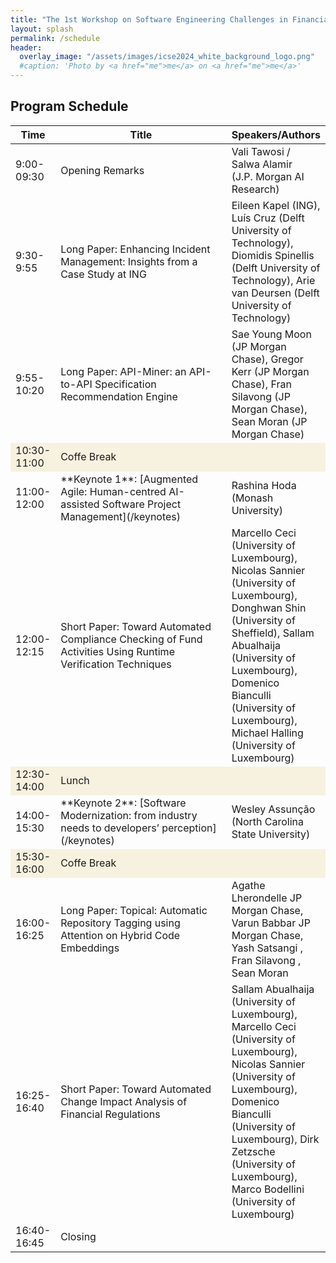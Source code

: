 ```yaml
---
title: "The 1st Workshop on Software Engineering Challenges in Financial Firms (FinanSE)"
layout: splash
permalink: /schedule
header:
  overlay_image: "/assets/images/icse2024_white_background_logo.png"
  #caption: 'Photo by <a href="me">me</a> on <a href="me">me</a>'
---
```


<h2>Program Schedule</h2>
<center>
<table>
<colgroup>
    <col width="10%" />
    <col width="70%" />
    <col width="18%" />
</colgroup>
<thead>
    <tr class="header">
    <th>Time</th>
    <th>Title</th>
    <th>Speakers/Authors</th>
    </tr>
</thead>
<tbody>
    <tr>
        <td>9:00-09:30</td>
        <td>Opening Remarks</td>
        <td>Vali Tawosi / Salwa Alamir <br>
            (J.P. Morgan AI Research)</td>
    </tr>
    <tr>
        <td>9:30-9:55</td>
        <td markdown="span">Long Paper: Enhancing Incident Management: Insights from a Case Study at ING</td>
        <td>Eileen Kapel (ING), Luís Cruz (Delft University of Technology), Diomidis Spinellis (Delft University of Technology), Arie van Deursen (Delft University of Technology)</td>
    </tr>   
    <tr>
        <td>9:55-10:20</td>
        <td markdown="span">Long Paper: API-Miner: an API-to-API Specification Recommendation Engine</td>
        <td>Sae Young Moon (JP Morgan Chase), Gregor Kerr (JP Morgan Chase), Fran Silavong (JP Morgan Chase), Sean Moran (JP Morgan Chase)</td>
    </tr>        
     <tr bgcolor="#f7f1df">
        <td>10:30-11:00</td>
        <td>Coffe Break</td>
        <td></td>
    </tr>        
    <tr>
        <td>11:00-12:00</td>
        <td markdown="span">**Keynote 1**: [Augmented Agile: Human-centred AI-assisted Software Project Management](/keynotes)</td>
        <td>Rashina Hoda (Monash University)</td>
    </tr>  
    <tr>
        <td>12:00-12:15</td>
        <td markdown="span">Short Paper: Toward Automated Compliance Checking of Fund Activities Using Runtime Verification Techniques</td>
        <td>Marcello Ceci (University of Luxembourg), Nicolas Sannier (University of Luxembourg), Donghwan Shin (University of Sheffield), Sallam Abualhaija (University of Luxembourg), Domenico Bianculli (University of Luxembourg), Michael Halling (University of Luxembourg)</td>
    </tr>  
    <tr bgcolor="#f7f1df">
        <td>12:30-14:00</td>
        <td>Lunch</td>
        <td></td>
    </tr>  
    <tr>
        <td>14:00-15:30</td>
        <td markdown="span">**Keynote 2**: [Software Modernization: from industry needs to developers’ perception](/keynotes)</td>
        <td>Wesley Assunção (North Carolina State University)</td>
    </tr>  
    <tr bgcolor="#f7f1df">
        <td>15:30-16:00</td>
        <td>Coffe Break</td>
        <td></td>
    </tr> 
    <tr>
        <td>16:00-16:25</td>
        <td markdown="span">Long Paper: Topical: Automatic Repository Tagging using Attention on Hybrid Code Embeddings</td>
        <td>Agathe Lherondelle JP Morgan Chase, Varun Babbar JP Morgan Chase, Yash Satsangi , Fran Silavong , Sean Moran</td>
    </tr>  
    <tr>
        <td>16:25-16:40</td>
        <td markdown="span">Short Paper: Toward Automated Change Impact Analysis of Financial Regulations</td>
        <td>Sallam Abualhaija (University of Luxembourg), Marcello Ceci (University of Luxembourg), Nicolas Sannier (University of Luxembourg), Domenico Bianculli (University of Luxembourg), Dirk Zetzsche (University of Luxembourg), Marco Bodellini (University of Luxembourg)</td>
    </tr> 
    <tr>
        <td>16:40-16:45</td>
        <td markdown="span">Closing</td>
        <td></td>
    </tr>  
</tbody>
</table>
</center>
